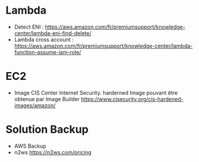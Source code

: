 Lambda
=====
* Detect ENI : https://aws.amazon.com/fr/premiumsupport/knowledge-center/lambda-eni-find-delete/
* Lambda cross account : https://aws.amazon.com/fr/premiumsupport/knowledge-center/lambda-function-assume-iam-role/


EC2 
=====
* Image CIS Center Internet Security. harderned Image pouvant être obtenue par Image Builder https://www.cisecurity.org/cis-hardened-images/amazon/


Solution Backup
======
* AWS Backup
* n2ws  https://n2ws.com/pricing
